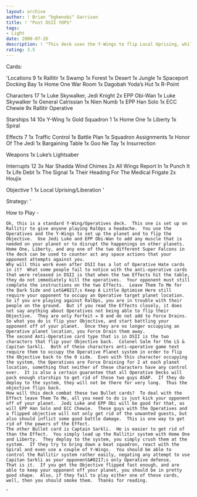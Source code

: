 ```yaml
---
layout: archive
author: ! Brian "bgkenobi" Garrison
title: ! "Post DSII YOPS"
tags:
- Light
date: 2000-07-26
description: ! "This deck uses the Y-Wings to flip Local Uprising, while dealing with the DSII Operative Hate cards."
rating: 3.5
---
```

Cards: 

'Locations 9
1x	Rallitir
1x	Swamp
1x	Forest
1x	Desert
1x	Jungle
1x	Spaceport Docking Bay
1x	Home One War Room
1x	Dagobah Yoda’s Hut
1x	R-Point

Characters 17
1x	Luke Skywalker, Jedi Knight
2x	EPP Obi-Wan
1x	Luke Skywalker
1x	General Calrissian
1x	Nien Numb
1x	EPP Han Solo
1x	ECC Chewie
9x	Rallitir Operative

Starships 14
10x	Y-Wing
1x	Gold Squadron 1
1x	Home One
1x	Liberty
1x	Spiral

Effects 7
1x	Traffic Control
1x	Battle Plan
1x	Squadron Assignments
1x	Honor Of The Jedi
1x	Bargaining Table
1x	Goo Ne Tay
1x	Insurrection

Weapons
1x	Luke’s Lightsaber

Interrupts 12
3x	Nar Shadda Wind Chimes
2x	All Wings Report In
1x	Punch It
1x	Life Debt
1x	The Signal
1x	Their Heading For The Medical Frigate
2x	Houjix

Objective 1
1x	Local Uprising/Liberation
'

Strategy: '

How to Play -

	Ok, this is a standard Y-Wing/Operatives deck.	This one is set up on Rallitir to give anyone playing RalOps a headache.  You use the Operatives and the Y-Wings to set up the planet and to flip the Objective.  Use Jedi Luke and EPP Obi-Wan to add any muscle that is needed on your planet or to disrupt the happenings on other planets.	Home One, Liberty, and any one of the two different Super Falcons in the deck can be used to counter act any space actions that your opponent attempts against you.
	Why will this work even after DSII has a lot of Operative Hate cards in it?  What some people fail to notice with the anti-operative cards that were released in DSII is that when the two Effects hit the table, they do not immediately kill the operatives.	Your opponent must still complete the instructions on the two Effects.	Leave Them To Me for the Dark Side and Let&#8217;s Keep A Little Optimism Here still require your opponent to occupy an Operative target planet location.  So if you are playing against RalOps, you are in trouble with their people on the ground.  But if you read the Effects closely, it does not say anything about Operatives not being able to flip their Objective.  They are only Forfeit = 0 and do not add to Force Drains.  So what you do is flip your Objective, and start battling your opponent off of your planet.  Once they are no longer occupying an Operative planet location, you Force Drain them away.
	The second Anti-Operative card type that is in DSII is the two characters that flip your Objective back.  Colonel Salm for the LS & Capitan Sarkli.  Both of these characters anti-operative game text require them to occupy the Operative Planet system in order to flip the Objective back to the 0 side.  Even with this character occupying the system, the Operatives are Force Draining for 2 at each planet location, something that neither of these characters have any control over.  It is also a certain guarantee that all Operative Decks will pack enough starships to get rid of these two guys ASAP.  If they do deploy to the system, they will not be there for very long.  Thus the objective flips back.
	How will this deck combat these two Bullet cards?  To deal with the Effect leave Them To Me, all you need to do is just kick your opponent off of your planet.	Jedi Luke and EPP Obi will be good for that, as will EPP Han Solo and ECC Chewie.  These guys with the Operatives and a flipped objective will not only get rid of the unwanted guests, but also should inflict some good battle damage.  This is one way to get rid of the powers of the Effect.
	The other Bullet card is Captain Sarkli.  He is easier to get rid of than the Effect.  You simply load up the Rallitir system with Home One and Liberty.  They deploy to the system, you simply crush them at the system.  If they try to bring down a beat squadron, react with the Spiral and even use a couple of Y-Wings.  You should be able to control the Rallitir system rather easily, negating any attempt to use Capitan Sarkli as your opponent&#8217;s only Operative defense.
	That is it.  If you get the Objective flipped fast enough, and are able to keep your opponent off your planet, you should be in pretty good shape.  Also, if they fail to play either one of these cards, well, then you should smoke them.  Thanks for reading.
'
